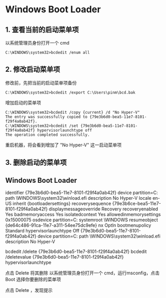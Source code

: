 # Windows Boot Loader

## 1. 查看当前的启动菜单项

以系统管理员身份打开一个 cmd
```console
C:\WINDOWS\system32>bcdedit /enum all
```

## 2. 修改启动菜单项
修改前，先把当前的启动菜单项备份
```console
C:\WINDOWS\system32>bcdedit /export C:\Users\pinm\bcd.bak
```

增加启动的菜单项
```console
C:\WINDOWS\system32>bcdedit /copy {current} /d "No Hyper-V"
The entry was successfully copied to {79e3b6d0-bea5-11e7-8101-f29f4a0ab42f}.
C:\WINDOWS\system32>bcdedit /set {79e3b6d0-bea5-11e7-8101-f29f4a0ab42f} hypervisorlaunchtype off
The operation completed successfully.
```
重启机器，将会看到增加了 "No Hyper-V" 这一启动菜单项


## 3. 删除启动的菜单项
Windows Boot Loader
-------------------
identifier              {79e3b6d0-bea5-11e7-8101-f29f4a0ab42f}
device                  partition=C:
path                    \WINDOWS\system32\winload.efi
description             No Hyper-V
locale                  en-US
inherit                 {bootloadersettings}
recoverysequence        {79e3b6ce-bea5-11e7-8101-f29f4a0ab42f}
displaymessageoverride  Recovery
recoveryenabled         Yes
badmemoryaccess         Yes
isolatedcontext         Yes
allowedinmemorysettings 0x15000075
osdevice                partition=C:
systemroot              \WINDOWS
resumeobject            {de64c486-91ca-11e7-a311-54ee75dc9efe}
nx                      OptIn
bootmenupolicy          Standard
hypervisorlaunchtype    Off           {79e3b6d0-bea5-11e7-8101-f29f4a0ab42f}
device                  partition=C:
path                    \WINDOWS\system32\winload.efi
description             No Hyper-V

bcdedit /delete {79e3b6d0-bea5-11e7-8101-f29f4a0ab42f}
bcdedit /deletevalue {79e3b6d0-bea5-11e7-8101-f29f4a0ab42f} hypervisorlaunchtype

点击 Delete 将其删除
以系统管理员身份打开一个 cmd，运行msconfig，点击Boot
选择你要删除的菜单项

点击 Delete ，发现提示
